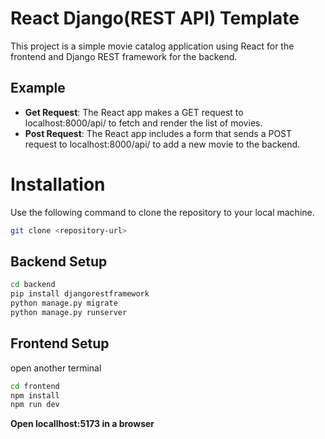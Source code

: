 # React Django(REST API) Template

This project is a simple movie catalog application using React for the frontend and Django REST framework for the backend.

## Example

- **Get Request**: The React app makes a GET request to localhost:8000/api/ to fetch and render the list of movies.
- **Post Request**: The React app includes a form that sends a POST request to localhost:8000/api/ to add a new movie to the backend.

# Installation
 Use the following command to clone the repository to your local machine.
   ```bash
   git clone <repository-url>
   ```
## Backend Setup
  ```bash
  cd backend
  pip install djangorestframework
  python manage.py migrate
  python manage.py runserver
  ```

## Frontend Setup
  open another terminal
  ``` bash
  cd frontend
  npm install
  npm run dev
  ```
**Open locallhost:5173 in a browser**
